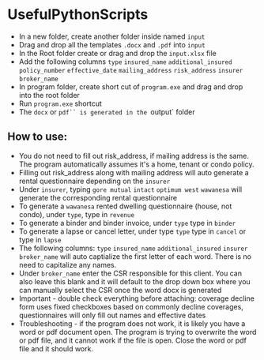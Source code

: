 # UsefulPythonScripts

- In a new folder, create another folder inside named `input`
- Drag and drop all the templates `.docx` and `.pdf` into `input`
- In the Root folder create or drag and drop the `input.xlsx` file
- Add the following columns `type` `insured_name` `additional_insured` `policy_number` `effective_date` `mailing_address` `risk_address` `insurer` `broker_name`
- In program folder, create short cut of `program.exe` and drag and drop into the root folder
- Run `program.exe` shortcut
- The `docx` or ` pdf`` is generated in the  `output` folder

## How to use:

- You do not need to fill out risk_address, if mailing address is the same. The program automatically assumes it's a home, tenant or condo policy.
- Filling out risk_address along with mailing address will auto generate a rental questionnaire depending on the `insurer`
- Under `insurer`, typing `gore mutual` `intact` `optimum west` `wawanesa` will generate the corresponding rental questionnaire
- To generate a `wawanesa` rented dwelling questionnaire (house, not condo), under `type`, type in `revenue`
- To generate a binder and binder invoice, under `type` type in `binder`
- To generate a lapse or cancel letter, under type `type` type in `cancel` or type in `lapse`
- The following columns: `type` `insured_name` `additional_insured` `insurer` `broker_name` will auto captialize the first letter of each word. There is no need to capitalize any names.
- Under `broker_name` enter the CSR responsible for this client. You can also leave this blank and it will default to the drop down box where you can manually select the CSR once the word docx is generated
- Important - double check everything before attaching: coverage decline form uses fixed checkboxes based on commonly decline coverages, questionnaires will only fill out names and effective dates
- Troubleshooting - if the program does not work, it is likely you have a word or pdf document open. The program is trying to overwrite the word or pdf file, and it cannot work if the file is open. Close the word or pdf file and it should work.
